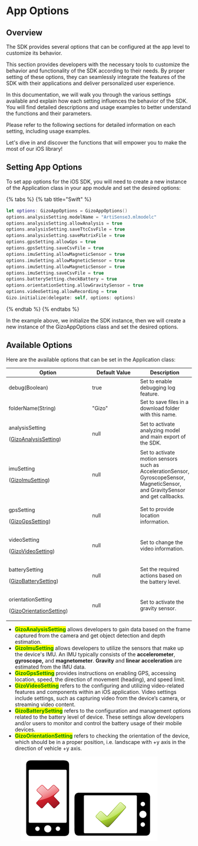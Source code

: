 # App Options

## Overview

The SDK provides several options that can be configured at the app level to customize its behavior.&#x20;

This section provides developers with the necessary tools to customize the behavior and functionality of the SDK according to their needs. By proper setting of these options, they can seamlessly integrate the features of the SDK with their applications and deliver personalized user experience.

In this documentation, we will walk you through the various settings available and explain how each setting influences the behavior of the SDK. You will find detailed descriptions and usage examples to better understand the functions and their parameters.

Please refer to the following sections for detailed information on each setting, including usage examples.&#x20;

Let's dive in and discover the functions that will empower you to make the most of our iOS library!



## Setting App Options

To set app options for the iOS SDK, you will need to create a new instance of the Application class in your app module and set the desired options:

{% tabs %}
{% tab title="Swift" %}
```swift
let options: GizoAppOptions = GizoAppOptions()
options.analysisSetting.modelName = "ArtiSense3.mlmodelc"
options.analysisSetting.allowAnalysis = true
options.analysisSetting.saveTtcCsvFile = true
options.analysisSetting.saveMatrixFile = true
options.gpsSetting.allowGps = true
options.gpsSetting.saveCsvFile = true
options.imuSetting.allowMagneticSensor = true
options.imuSetting.allowMagneticSensor = true
options.imuSetting.allowMagneticSensor = true
options.imuSetting.saveCsvFile = true
options.batterySetting.checkBattery = true
options.orientationSetting.allowGravitySensor = true
options.videoSetting.allowRecording = true
Gizo.initialize(delegate: self, options: options)
```
{% endtab %}
{% endtabs %}

In the example above, we initialize the SDK instance, then we will create a new instance of the GizoAppOptions class and set the desired options.



## Available Options

&#x20;Here are the available options that can be set in the Application class:

<table><thead><tr><th width="233.33333333333331">Option</th><th width="143">Default Value</th><th>Description</th></tr></thead><tbody><tr><td>debug(Boolean)</td><td>true</td><td>Set to enable debugging log feature.</td></tr><tr><td>folderName(String)</td><td>"Gizo"</td><td>Set to save files in a download folder with this name.</td></tr><tr><td><p>analysisSetting</p><p>(<a href="broken-reference">GizoAnalysisSetting</a>)</p></td><td>null</td><td>Set to activate analyzing model and main export of the SDK.</td></tr><tr><td><p>imuSetting</p><p>(<a href="broken-reference">GizoImuSetting</a>)</p></td><td>null</td><td>Set to activate motion sensors such as AccelerationSensor, GyroscopeSensor, MagneticSensor, and GravitySensor and get callbacks.</td></tr><tr><td><p>gpsSetting</p><p>(<a href="broken-reference">GizoGpsSetting</a>)</p></td><td>null</td><td>Set to provide location information.</td></tr><tr><td><p>videoSetting</p><p>(<a href="broken-reference">GizoVideoSetting</a>)</p></td><td>null</td><td>Set to change the video information.</td></tr><tr><td><p>batterySetting</p><p>(<a href="broken-reference">GizoBatterySetting</a>)</p></td><td>null</td><td>Set the required actions based on the battery level.</td></tr><tr><td><p>orientationSetting</p><p>(<a href="broken-reference">GizoOrientationSetting</a>)</p></td><td>null</td><td>Set to activate the gravity sensor.</td></tr></tbody></table>



* <mark style="color:green;">**GizoAnalysisSetting**</mark> allows developers to gain data based on the frame captured from the camera and get object detection and depth estimation.
* <mark style="color:green;">**GizoImuSetting**</mark> allows developers to utilize the sensors that make up the device's IMU. An IMU typically consists of the **accelerometer**, **gyroscope,** and **magnetometer**. **Gravity** and **linear acceleration** are estimated from the IMU data.
* <mark style="color:green;">**GizoGpsSetting**</mark> provides instructions on enabling GPS, accessing location, speed, the direction of movement (heading), and speed limit.
* <mark style="color:green;">**GizoVideoSetting**</mark> refers to the configuring and utilizing video-related features and components within an iOS application. Video settings include settings, such as capturing video from the device’s camera, or streaming video content.
* <mark style="color:green;">**GizoBatterySetting**</mark> refers to the configuration and management options related to the battery level of device. These settings allow developers and/or users to monitor and control the battery usage of their mobile devices.
* <mark style="color:green;">**GizoOrientationSetting**</mark> refers to checking the orientation of the device, which should be in a proper position, i.e. landscape with +y axis in the direction of vehicle +y axis.

<figure><img src="../../../.gitbook/assets/image (2).png" alt=""><figcaption></figcaption></figure>

